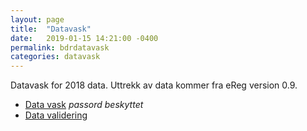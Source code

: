 ```yaml
---
layout: page
title:  "Datavask"
date:   2019-01-15 14:21:00 -0400
permalink: bdrdatavask
categories: datavask
---
```


Datavask for 2018 data. Uttrekk av data kommer fra eReg version 0.9.

* [Data vask](https://bdreg.github.io/datavask/dvask2018.html) *passord beskyttet*
* [Data validering](https://bdreg.github.io/datavask/data_validering2018.nb.html)
